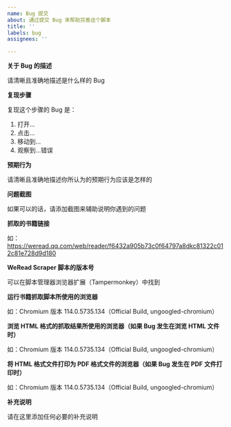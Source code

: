 ```yaml
---
name: Bug 提交
about: 通过提交 Bug 来帮助完善这个脚本
title: ''
labels: bug
assignees: ''

---
```


**关于 Bug 的描述**

请清晰且准确地描述是什么样的 Bug

**复现步骤**

复现这个步骤的 Bug 是：

1. 打开…
2. 点击…
3. 移动到…
4. 观察到…错误

**预期行为**

请清晰且准确地描述你所认为的预期行为应该是怎样的

**问题截图**

如果可以的话，请添加截图来辅助说明你遇到的问题

**抓取的书籍链接**

如：https://weread.qq.com/web/reader/f6432a905b73c0f64797a8dkc81322c012c81e728d9d180

**WeRead Scraper 脚本的版本号**

可以在脚本管理器浏览器扩展（Tampermonkey）中找到

**运行书籍抓取脚本所使用的浏览器**

如：Chromium 版本 114.0.5735.134（Official Build, ungoogled-chromium）

**浏览 HTML 格式的抓取结果所使用的浏览器（如果 Bug 发生在浏览 HTML 文件时）**

如：Chromium 版本 114.0.5735.134（Official Build, ungoogled-chromium）

**将 HTML 格式文件打印为 PDF 格式文件的浏览器（如果 Bug 发生在 PDF 文件打印时）**

如：Chromium 版本 114.0.5735.134（Official Build, ungoogled-chromium）

**补充说明**

请在这里添加任何必要的补充说明
